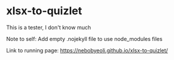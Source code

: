# xlsx-to-quizlet
This is a tester, I don't know much

Note to self: Add empty .nojekyll file to use node_modules files

Link to running page: https://nebobyeoli.github.io/xlsx-to-quizlet/
